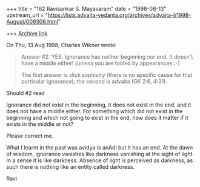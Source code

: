 +++
title = "162 Ravisankar S. Mayavaram"
date = "1998-08-13"
upstream_url = "https://lists.advaita-vedanta.org/archives/advaita-l/1998-August/009306.html"

+++
[Archive link](https://lists.advaita-vedanta.org/archives/advaita-l/1998-August/009306.html)

On Thu, 13 Aug 1998, Charles Wikner wrote:

>
> Answer #2: YES. Ignorance has neither beginning nor end.  It doesn't
> have a middle either!  (unless you are fooled by appearances :-)
>
> The first answer is slick sophistry (there is no specific cause for
> that particular ignorance); the second is advaita (GK 2:6, 4:31).
>

Should #2 read

Ignorance did not exist in the beginning, it does not exist in
the end, and it does not have a middle either. For something
which did not exist in the beginning and which not going to exist
in the end, how does it matter if it exists in the middle or
not?

Please correct me.

What I learnt in the past was avidya is anAdi but it has an end.
At the dawn of wisdom, ignorance vanishes like darkness vanishing
at the sight of light. In a sense it is like darkness. Absence of
light is perceived as darkness, as such there is nothing like an
entity called darkness.


Ravi

